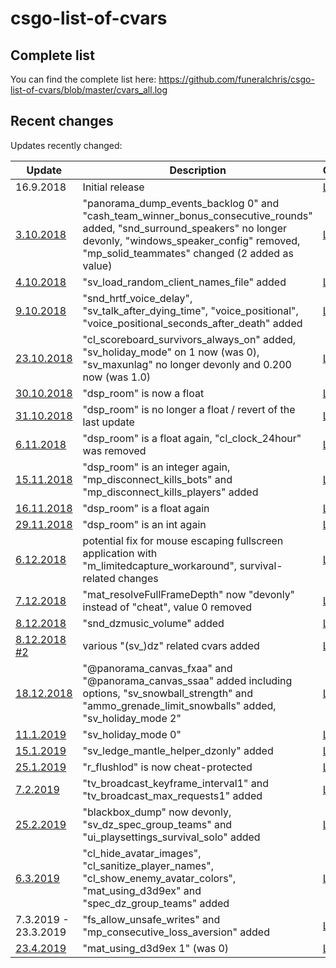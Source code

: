 # csgo-list-of-cvars
## Complete list

You can find the complete list here: https://github.com/funeralchris/csgo-list-of-cvars/blob/master/cvars_all.log

## Recent changes

Updates recently changed:

| Update | Description | Changes |
| ------------- | ------------- | ------------- |
| 16.9.2018 | Initial release | [Link](https://github.com/funeralchris/csgo-list-of-cvars/blob/faf896ff13f61c9ab837ebe3e4375d47805dd682/cvars_all.log) |
| [3.10.2018](http://blog.counter-strike.net/index.php/2018/10/21286/) | "panorama_dump_events_backlog 0" and "cash_team_winner_bonus_consecutive_rounds" added, "snd_surround_speakers" no longer devonly, "windows_speaker_config" removed, "mp_solid_teammates" changed (2 added as value)| [Link](https://github.com/funeralchris/csgo-list-of-cvars/commit/c944a5c69f5f689b5092ae3ac607661ce609badb#diff-ca2066e640294151d6fb370d1944ab19) |
| [4.10.2018](http://blog.counter-strike.net/index.php/2018/10/21312/) | "sv_load_random_client_names_file" added | [Link](https://github.com/funeralchris/csgo-list-of-cvars/commit/287893bf3de5ef5c897e2404ca421dd9581933bc#diff-ca2066e640294151d6fb370d1944ab19) |
| [9.10.2018](http://blog.counter-strike.net/index.php/2018/10/21333/) | "snd_hrtf_voice_delay", "sv_talk_after_dying_time", "voice_positional", "voice_positional_seconds_after_death" added | [Link](https://github.com/funeralchris/csgo-list-of-cvars/commit/cec2951ed09be9276a1b3cef8b37c512f0fcc9a6#diff-ca2066e640294151d6fb370d1944ab19) |
| [23.10.2018](http://blog.counter-strike.net/index.php/2018/10/21397/) | "cl_scoreboard_survivors_always_on" added, "sv_holiday_mode" on 1 now (was 0), "sv_maxunlag" no longer devonly and 0.200 now (was 1.0) | [Link](https://github.com/funeralchris/csgo-list-of-cvars/commit/92816a5ef03a3138adf2fb85cbee80d24ebb22cf) |
| [30.10.2018](http://blog.counter-strike.net/index.php/2018/10/21440/) | "dsp_room" is now a float | [Link](https://github.com/funeralchris/csgo-list-of-cvars/commit/d58c02ab21c973f465d2f2820bc21ed9cfc230fc#diff-ca2066e640294151d6fb370d1944ab19) |
| [31.10.2018](https://www.reddit.com/r/GlobalOffensive/comments/9strph/counterstrike_global_offensive_update_for_103018/) | "dsp_room" is no longer a float / revert of the last update | [Link](https://github.com/funeralchris/csgo-list-of-cvars/commit/97178e2c76c62243068353f7dff5180953bafb6f) |
| [6.11.2018](http://blog.counter-strike.net/index.php/2018/11/21456/) | "dsp_room" is a float again, "cl_clock_24hour" was removed | [Link](https://github.com/funeralchris/csgo-list-of-cvars/commit/b8cff69bf97b63bf169b35fde61f3583fa7dc5cc) |
| [15.11.2018](http://blog.counter-strike.net/index.php/2018/11/21495/) | "dsp_room" is an integer again, "mp_disconnect_kills_bots" and "mp_disconnect_kills_players" added | [Link](https://github.com/funeralchris/csgo-list-of-cvars/commit/90ef6141ed78230be1659a6dbe79dc7d89048d97) |
| [16.11.2018](https://steamdb.info/patchnotes/3311412/) | "dsp_room" is a float again | [Link](https://github.com/funeralchris/csgo-list-of-cvars/commit/9294499de3f7ead782bc3e5b5aa0b694386db952) |
| [29.11.2018](http://blog.counter-strike.net/index.php/2018/11/21504/) | "dsp_room" is an int again | [Link](https://github.com/funeralchris/csgo-list-of-cvars/commit/71de077dd648c2075f999e3fa9624e5c158f4fcf) |
| [6.12.2018](http://blog.counter-strike.net/index.php/2018/12/21530/) | potential fix for mouse escaping fullscreen application with "m_limitedcapture_workaround", survival-related changes | [Link](https://github.com/funeralchris/csgo-list-of-cvars/commit/c84f07f2a19a3c7d97f4f0fbdb7b7cd6c002611f) |
| [7.12.2018](https://www.reddit.com/r/GlobalOffensive/comments/a3wf8m/counterstrike_global_offensive_update_2_for_late/) | "mat_resolveFullFrameDepth" now "devonly" instead of "cheat", value 0 removed | [Link](https://github.com/funeralchris/csgo-list-of-cvars/commit/e848fbc11a4f289e774632a8d2c0a513011cce2d) |
| [8.12.2018](https://www.reddit.com/r/GlobalOffensive/comments/a455ir/counterstrike_global_offensive_update_3_for_12718/) | "snd_dzmusic_volume" added| [Link](https://github.com/funeralchris/csgo-list-of-cvars/commit/2b38c1708f4a051a572d574f24acde2e7b9d223b) |
| [8.12.2018 #2](http://blog.counter-strike.net/index.php/2018/12/21582/) | various "(sv_)dz" related cvars added| [Link](https://github.com/funeralchris/csgo-list-of-cvars/commit/062fb23f27c22af53ed0fd455786790da65cfb03) |
| [18.12.2018](http://blog.counter-strike.net/index.php/2018/12/21628/) | "@panorama_canvas_fxaa" and "@panorama_canvas_ssaa" added including options, "sv_snowball_strength" and "ammo_grenade_limit_snowballs" added, "sv_holiday_mode 2" | [Link](https://github.com/funeralchris/csgo-list-of-cvars/commit/ca7a7eed24870a41abc8e38b70ec11d4b75d3f0a) |
| [11.1.2019](https://www.reddit.com/r/GlobalOffensive/comments/aepzq1/counterstrike_global_offensive_update_for_11019/) | "sv_holiday_mode 0" | [Link](https://github.com/funeralchris/csgo-list-of-cvars/commit/9fd79920c04e1197f3d32a2be1f31b1b540cde06) |
| [15.1.2019](https://blog.counter-strike.net/index.php/2019/01/22628/) | "sv_ledge_mantle_helper_dzonly" added | [Link](https://github.com/funeralchris/csgo-list-of-cvars/commit/f2b4fb9571014f14965f1bc055f45a1b2e8ed416) |
| [25.1.2019](https://blog.counter-strike.net/index.php/2019/01/22737/) | "r_flushlod" is now cheat-protected | [Link](https://github.com/funeralchris/csgo-list-of-cvars/commit/cf51a453aa3227dbb9f7b92bae6ef5c2e5448caa) |
| [7.2.2019](https://blog.counter-strike.net/index.php/2019/02/22870/) | "tv_broadcast_keyframe_interval1" and "tv_broadcast_max_requests1" added | [Link](https://github.com/funeralchris/csgo-list-of-cvars/commit/67664dfbcee3008974d2bb07e41b673116b02bd0) |
| [25.2.2019](https://blog.counter-strike.net/index.php/2019/02/23187/) | "blackbox_dump" now devonly, "sv_dz_spec_group_teams" and "ui_playsettings_survival_solo" added | [Link](https://github.com/funeralchris/csgo-list-of-cvars/commit/6fe68469e37bd176234a9d5de6751af24c330bdb) |
| [6.3.2019](https://blog.counter-strike.net/index.php/2019/03/23362/) | "cl_hide_avatar_images", "cl_sanitize_player_names", "cl_show_enemy_avatar_colors", "mat_using_d3d9ex" and "spec_dz_group_teams" added | [Link](https://github.com/funeralchris/csgo-list-of-cvars/commit/689071729de31deab2c9bb2ed449b56c640534f6) |
| 7.3.2019 - 23.3.2019 | "fs_allow_unsafe_writes" and "mp_consecutive_loss_aversion" added | [Link](https://github.com/funeralchris/csgo-list-of-cvars/commit/433be018498501d46721b193e1df0fb4059aa9a4) |
| [23.4.2019](https://blog.counter-strike.net/index.php/2019/04/23870/) | "mat_using_d3d9ex 1" (was 0) | [Link](https://github.com/funeralchris/csgo-list-of-cvars/commit/e322af457059eb202ea0552f253d0bbbe0f86969) |
